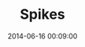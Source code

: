 ---
template: lab-single.hbs
title: Spikes
date: 2014-06-16 00:09:00
description: Notations of seismic activity and terrorist attacks in Colombia with data from 'Ingeominas' and 'Centro de Memoria Histórica'. SVG visualization using D3.js.
tags: d3 svg earthquakes terrorism ingeominas centro-de-memoria-historica
image: https://farm9.staticflickr.com/8642/16033905010_1e69c2393b_b.jpg
thumb: https://farm9.staticflickr.com/8642/16033905010_1e69c2393b.jpg
libraries:
  - jquery
  - jqueryui
  - d3
scripts: Spikes.js
gFont: "Inconsolata:400,700"
---